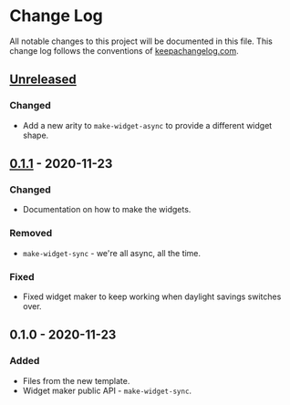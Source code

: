 # Change Log
All notable changes to this project will be documented in this file. This change log follows the conventions of [keepachangelog.com](http://keepachangelog.com/).

## [Unreleased]
### Changed
- Add a new arity to `make-widget-async` to provide a different widget shape.

## [0.1.1] - 2020-11-23
### Changed
- Documentation on how to make the widgets.

### Removed
- `make-widget-sync` - we're all async, all the time.

### Fixed
- Fixed widget maker to keep working when daylight savings switches over.

## 0.1.0 - 2020-11-23
### Added
- Files from the new template.
- Widget maker public API - `make-widget-sync`.

[Unreleased]: https://github.com/your-name/sketch/compare/0.1.1...HEAD
[0.1.1]: https://github.com/your-name/sketch/compare/0.1.0...0.1.1
